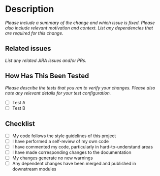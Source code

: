 # Description

_Please include a summary of the change and which issue is fixed. Please also include relevant motivation and context. List any dependencies that are required for this change._

## Related issues

_List any related JIRA issues and/or PRs._

## How Has This Been Tested

_Please describe the tests that you ran to verify your changes. Please also note any relevant details for your test configuration._

- [ ] Test A
- [ ] Test B

## Checklist

- [ ] My code follows the style guidelines of this project
- [ ] I have performed a self-review of my own code
- [ ] I have commented my code, particularly in hard-to-understand areas
- [ ] I have made corresponding changes to the documentation
- [ ] My changes generate no new warnings
- [ ] Any dependent changes have been merged and published in downstream modules
